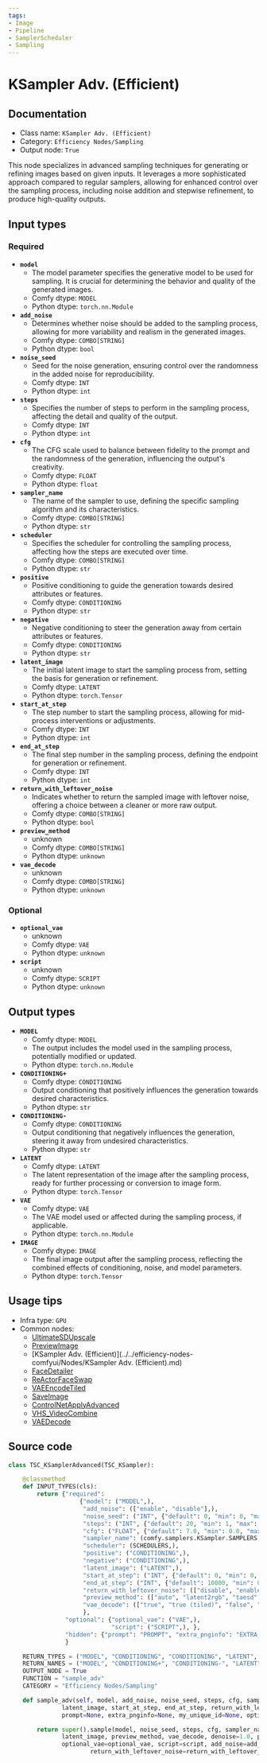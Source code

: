 ```yaml
---
tags:
- Image
- Pipeline
- SamplerScheduler
- Sampling
---
```


# KSampler Adv. (Efficient)
## Documentation
- Class name: `KSampler Adv. (Efficient)`
- Category: `Efficiency Nodes/Sampling`
- Output node: `True`

This node specializes in advanced sampling techniques for generating or refining images based on given inputs. It leverages a more sophisticated approach compared to regular samplers, allowing for enhanced control over the sampling process, including noise addition and stepwise refinement, to produce high-quality outputs.
## Input types
### Required
- **`model`**
    - The model parameter specifies the generative model to be used for sampling. It is crucial for determining the behavior and quality of the generated images.
    - Comfy dtype: `MODEL`
    - Python dtype: `torch.nn.Module`
- **`add_noise`**
    - Determines whether noise should be added to the sampling process, allowing for more variability and realism in the generated images.
    - Comfy dtype: `COMBO[STRING]`
    - Python dtype: `bool`
- **`noise_seed`**
    - Seed for the noise generation, ensuring control over the randomness in the added noise for reproducibility.
    - Comfy dtype: `INT`
    - Python dtype: `int`
- **`steps`**
    - Specifies the number of steps to perform in the sampling process, affecting the detail and quality of the output.
    - Comfy dtype: `INT`
    - Python dtype: `int`
- **`cfg`**
    - The CFG scale used to balance between fidelity to the prompt and the randomness of the generation, influencing the output's creativity.
    - Comfy dtype: `FLOAT`
    - Python dtype: `float`
- **`sampler_name`**
    - The name of the sampler to use, defining the specific sampling algorithm and its characteristics.
    - Comfy dtype: `COMBO[STRING]`
    - Python dtype: `str`
- **`scheduler`**
    - Specifies the scheduler for controlling the sampling process, affecting how the steps are executed over time.
    - Comfy dtype: `COMBO[STRING]`
    - Python dtype: `str`
- **`positive`**
    - Positive conditioning to guide the generation towards desired attributes or features.
    - Comfy dtype: `CONDITIONING`
    - Python dtype: `str`
- **`negative`**
    - Negative conditioning to steer the generation away from certain attributes or features.
    - Comfy dtype: `CONDITIONING`
    - Python dtype: `str`
- **`latent_image`**
    - The initial latent image to start the sampling process from, setting the basis for generation or refinement.
    - Comfy dtype: `LATENT`
    - Python dtype: `torch.Tensor`
- **`start_at_step`**
    - The step number to start the sampling process, allowing for mid-process interventions or adjustments.
    - Comfy dtype: `INT`
    - Python dtype: `int`
- **`end_at_step`**
    - The final step number in the sampling process, defining the endpoint for generation or refinement.
    - Comfy dtype: `INT`
    - Python dtype: `int`
- **`return_with_leftover_noise`**
    - Indicates whether to return the sampled image with leftover noise, offering a choice between a cleaner or more raw output.
    - Comfy dtype: `COMBO[STRING]`
    - Python dtype: `bool`
- **`preview_method`**
    - unknown
    - Comfy dtype: `COMBO[STRING]`
    - Python dtype: `unknown`
- **`vae_decode`**
    - unknown
    - Comfy dtype: `COMBO[STRING]`
    - Python dtype: `unknown`
### Optional
- **`optional_vae`**
    - unknown
    - Comfy dtype: `VAE`
    - Python dtype: `unknown`
- **`script`**
    - unknown
    - Comfy dtype: `SCRIPT`
    - Python dtype: `unknown`
## Output types
- **`MODEL`**
    - Comfy dtype: `MODEL`
    - The output includes the model used in the sampling process, potentially modified or updated.
    - Python dtype: `torch.nn.Module`
- **`CONDITIONING+`**
    - Comfy dtype: `CONDITIONING`
    - Output conditioning that positively influences the generation towards desired characteristics.
    - Python dtype: `str`
- **`CONDITIONING-`**
    - Comfy dtype: `CONDITIONING`
    - Output conditioning that negatively influences the generation, steering it away from undesired characteristics.
    - Python dtype: `str`
- **`LATENT`**
    - Comfy dtype: `LATENT`
    - The latent representation of the image after the sampling process, ready for further processing or conversion to image form.
    - Python dtype: `torch.Tensor`
- **`VAE`**
    - Comfy dtype: `VAE`
    - The VAE model used or affected during the sampling process, if applicable.
    - Python dtype: `torch.nn.Module`
- **`IMAGE`**
    - Comfy dtype: `IMAGE`
    - The final image output after the sampling process, reflecting the combined effects of conditioning, noise, and model parameters.
    - Python dtype: `torch.Tensor`
## Usage tips
- Infra type: `GPU`
- Common nodes:
    - [UltimateSDUpscale](../../ComfyUI_UltimateSDUpscale/Nodes/UltimateSDUpscale.md)
    - [PreviewImage](../../Comfy/Nodes/PreviewImage.md)
    - [KSampler Adv. (Efficient)](../../efficiency-nodes-comfyui/Nodes/KSampler Adv. (Efficient).md)
    - [FaceDetailer](../../ComfyUI-Impact-Pack/Nodes/FaceDetailer.md)
    - [ReActorFaceSwap](../../comfyui-reactor-node/Nodes/ReActorFaceSwap.md)
    - [VAEEncodeTiled](../../Comfy/Nodes/VAEEncodeTiled.md)
    - [SaveImage](../../Comfy/Nodes/SaveImage.md)
    - [ControlNetApplyAdvanced](../../Comfy/Nodes/ControlNetApplyAdvanced.md)
    - [VHS_VideoCombine](../../ComfyUI-VideoHelperSuite/Nodes/VHS_VideoCombine.md)
    - [VAEDecode](../../Comfy/Nodes/VAEDecode.md)



## Source code
```python
class TSC_KSamplerAdvanced(TSC_KSampler):

    @classmethod
    def INPUT_TYPES(cls):
        return {"required":
                    {"model": ("MODEL",),
                     "add_noise": (["enable", "disable"],),
                     "noise_seed": ("INT", {"default": 0, "min": 0, "max": 0xffffffffffffffff}),
                     "steps": ("INT", {"default": 20, "min": 1, "max": 10000}),
                     "cfg": ("FLOAT", {"default": 7.0, "min": 0.0, "max": 100.0}),
                     "sampler_name": (comfy.samplers.KSampler.SAMPLERS,),
                     "scheduler": (SCHEDULERS,),
                     "positive": ("CONDITIONING",),
                     "negative": ("CONDITIONING",),
                     "latent_image": ("LATENT",),
                     "start_at_step": ("INT", {"default": 0, "min": 0, "max": 10000}),
                     "end_at_step": ("INT", {"default": 10000, "min": 0, "max": 10000}),
                     "return_with_leftover_noise": (["disable", "enable"],),
                     "preview_method": (["auto", "latent2rgb", "taesd", "none"],),
                     "vae_decode": (["true", "true (tiled)", "false", "output only", "output only (tiled)"],),
                     },
                "optional": {"optional_vae": ("VAE",),
                             "script": ("SCRIPT",), },
                "hidden": {"prompt": "PROMPT", "extra_pnginfo": "EXTRA_PNGINFO", "my_unique_id": "UNIQUE_ID", },
                }

    RETURN_TYPES = ("MODEL", "CONDITIONING", "CONDITIONING", "LATENT", "VAE", "IMAGE",)
    RETURN_NAMES = ("MODEL", "CONDITIONING+", "CONDITIONING-", "LATENT", "VAE", "IMAGE",)
    OUTPUT_NODE = True
    FUNCTION = "sample_adv"
    CATEGORY = "Efficiency Nodes/Sampling"

    def sample_adv(self, model, add_noise, noise_seed, steps, cfg, sampler_name, scheduler, positive, negative,
               latent_image, start_at_step, end_at_step, return_with_leftover_noise, preview_method, vae_decode,
               prompt=None, extra_pnginfo=None, my_unique_id=None, optional_vae=(None,), script=None):

        return super().sample(model, noise_seed, steps, cfg, sampler_name, scheduler, positive, negative,
               latent_image, preview_method, vae_decode, denoise=1.0, prompt=prompt, extra_pnginfo=extra_pnginfo, my_unique_id=my_unique_id,
               optional_vae=optional_vae, script=script, add_noise=add_noise, start_at_step=start_at_step,end_at_step=end_at_step,
                       return_with_leftover_noise=return_with_leftover_noise,sampler_type="advanced")

```

